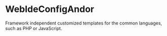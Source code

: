 WebIdeConfigAndor
=================

Framework independent customized templates for the common languages, such as PHP or JavaScript.